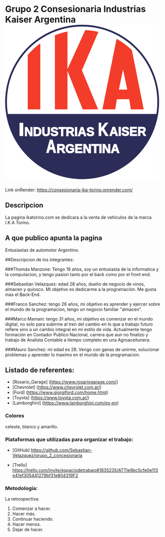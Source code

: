 # Grupo 2 Consesionaria Industrias Kaiser Argentina  ![IKA](public/img/LogoIKA.png)
Link onRender: https://consesionaria-ika-torino.onrender.com/

## Descripcion 
La pagina ikatorino.com se dedicara a la venta de vehiculos de la marca I.K.A Torino.

## A que publico apunta la pagina 

Entusiastas de automotor Argentino.

##Descripcion de los integrantes: 

###Thomás Manzone: Tengo 19 años, soy un entusiasta de la informatica y la computacion, y tengo pasion tanto por el back como por el front end.

###Sebastian Velazquez: edad 28 años, dueño de negocio de vinos, almacen y quiosco. Mi objetivo es dedicarme a la programación. Me gusta mas el Back-End.

###Franco Sanchez: tengo 26 años, mi objetivo es aprender y ejercer sobre el mundo de la programacion, tengo un negocio familiar "almacen".

###Marco Mamani: tengo 31 años, mi objetivo es comenzar en el mundo digital, no solo para subirme al tren del cambio en lo que a trabajo futuro refiere sino a un cambio integral en mi estilo de vida. Actualmente tengo formación en Contador Publico Nacional, carrera que aun no finalizo y trabajo de Analista Contable a tiempo completo en una Agroaceitunera.

###Mauro Sanchez: mi edad es 28. Vengo con ganas de unirme, solucionar problemas y aprender lo maximo en el mundo de la programacion. 

##  Listado de  referentes:
   + [Rosario_Garage] (https://www.rosariogarage.com/)
   + [Chevrolet] (https://www.chevrolet.com.ar/)
   + [Ford] (https://www.giorgiford.com/home.html)
   + [Toyota] (https://www.toyota.com.ar/)
   + [Lamborghini] (https://www.lamborghini.com/es-en)

### Colores
 celeste, blanco y amarillo.

### Plataformas que utilizadas para organizar el trabajo:
  + [GitHub] https://github.com/Sebastian-Velazquez/grupo_2_concesionaria

  + [Trello] https://trello.com/invite/espaciodetrabajo81835235/ATTIe9bc5cfe0e113e41ef305441279bf31e804319F2

### Metodología:
   La retrospectiva:
   1. Comenzar a hacer.
   2. Hacer más.
   3. Continuar haciendo.
   4. Hacer menos.
   5. Dejar de hacer.
